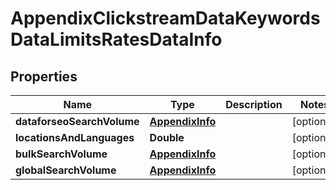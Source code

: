 

# AppendixClickstreamDataKeywordsDataLimitsRatesDataInfo


## Properties

| Name | Type | Description | Notes |
|------------ | ------------- | ------------- | -------------|
|**dataforseoSearchVolume** | [**AppendixInfo**](AppendixInfo.md) |  |  [optional] |
|**locationsAndLanguages** | **Double** |  |  [optional] |
|**bulkSearchVolume** | [**AppendixInfo**](AppendixInfo.md) |  |  [optional] |
|**globalSearchVolume** | [**AppendixInfo**](AppendixInfo.md) |  |  [optional] |



